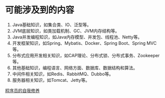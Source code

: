 # 可能涉及到的内容

1. Java基础知识，如集合类、IO、泛型等。
1. JVM底层知识，如类加载机制、GC、JVM内存结构等。
1. Java并发编程知识，如Java内存模型、并发包、线程池、Netty等。
1. 开发框架知识，如Spring、Mybatis、Docker、Spring Boot、Spring MVC等。
1. 分布式应用开发相关知识，如CAP理论、分布式锁、分布式事务、Zookeeper等。
1. 其他基础知识，编程语言、网络方面、数据库、数据结构和算法。
1. 中间件相关知识，如Redis、RabbitMQ、Dubbo等。
1. 服务器相关知识，如Tomcat、Jetty等。

[程序员的自我修养](https://legacy.gitbook.com/book/leohxj/a-programmer-prepares/details)